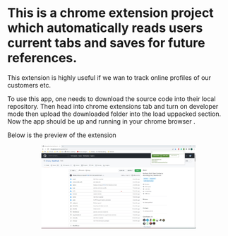 # This is a chrome extension project which automatically reads users current tabs and saves for future references.
This extension is highly useful if we wan to track online profiles of our customers etc.

To use this app, one needs to download the source code into their local repository. Then head into chrome extensions tab and turn on developer mode then upload the downloaded folder into the load uppacked section. Now the app should be up and running in your chrome browser .


Below is the preview of the extension
<p align="center">
  <img src="https://github.com/dheerajvarma24/chrome_extension_for_leads_tab_tracker/blob/master/leads_tracker_1.jpg" width="350" title="executed state">
</p>

